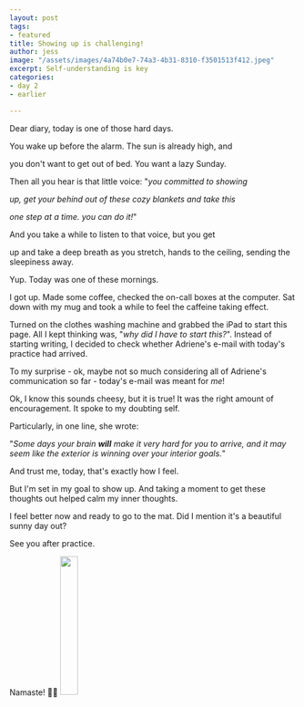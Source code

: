 ```yaml
---
layout: post
tags:
- featured
title: Showing up is challenging!
author: jess
image: "/assets/images/4a74b0e7-74a3-4b31-8310-f3501513f412.jpeg"
excerpt: Self-understanding is key
categories:
- day 2
- earlier

---
```

Dear diary, today is one of those hard days.

You wake up before the alarm. The sun is already high, and

you don't want to get out of bed. You want a lazy Sunday.

Then all you hear is that little voice: "_you committed to showing_

_up, get your behind out of these cozy blankets and take this_

_one step at a time. you can do it!_"

And you take a while to listen to that voice, but you get

up and take a deep breath as you stretch, hands to the ceiling, sending the sleepiness away.

Yup. Today was one of these mornings.

I got up. Made some coffee, checked the on-call boxes at the computer. Sat down with my mug and took a while to feel the caffeine taking effect.

Turned on the clothes washing machine and grabbed the iPad to start this page. All I kept thinking was, "_why did I have to start this?_". Instead of starting writing, I decided to check whether Adriene's e-mail with today's practice had arrived.

To my surprise - ok, maybe not so much considering all of Adriene's communication so far - today's e-mail was meant for _me_!

Ok, I know this sounds cheesy, but it is true! It was the right amount of encouragement. It spoke to my doubting self.

Particularly, in one line, she wrote:

"_Some days your brain **will** make it very hard for you to arrive, and it may seem like the exterior is winning over your interior goals._"

And trust me, today, that's exactly how I feel.

But I'm set in my goal to show up. And taking a moment to get these thoughts out helped calm my inner thoughts.

I feel better now and ready to go to the mat. Did I mention it's a beautiful sunny day out?

See you after practice.

Namaste! 🧘‍♀️ <img width="25%" height="25%" src="{{site.url}}{{site.baseurl}}/assets/images/jess-signature.gif">